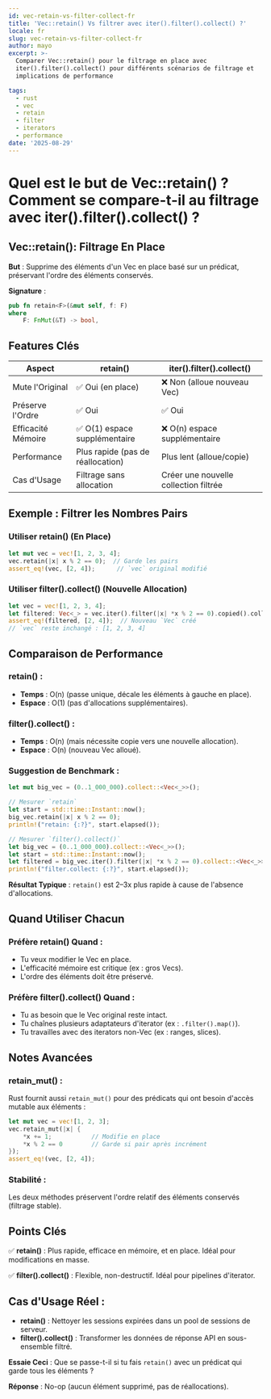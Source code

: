 ```yaml
---
id: vec-retain-vs-filter-collect-fr
title: 'Vec::retain() Vs filtrer avec iter().filter().collect() ?'
locale: fr
slug: vec-retain-vs-filter-collect-fr
author: mayo
excerpt: >-
  Comparer Vec::retain() pour le filtrage en place avec
  iter().filter().collect() pour différents scénarios de filtrage et
  implications de performance

tags:
  - rust
  - vec
  - retain
  - filter
  - iterators
  - performance
date: '2025-08-29'
---
```


# Quel est le but de Vec::retain() ? Comment se compare-t-il au filtrage avec iter().filter().collect() ?

## Vec::retain(): Filtrage En Place

**But** : Supprime des éléments d'un Vec en place basé sur un prédicat, préservant l'ordre des éléments conservés.

**Signature** :
```rust
pub fn retain<F>(&mut self, f: F)
where
    F: FnMut(&T) -> bool,
```

## Features Clés

| Aspect | retain() | iter().filter().collect() |
|--------|----------|---------------------------|
| Mute l'Original | ✅ Oui (en place) | ❌ Non (alloue nouveau Vec) |
| Préserve l'Ordre | ✅ Oui | ✅ Oui |
| Efficacité Mémoire | ✅ O(1) espace supplémentaire | ❌ O(n) espace supplémentaire |
| Performance | Plus rapide (pas de réallocation) | Plus lent (alloue/copie) |
| Cas d'Usage | Filtrage sans allocation | Créer une nouvelle collection filtrée |

## Exemple : Filtrer les Nombres Pairs

### Utiliser retain() (En Place)
```rust
let mut vec = vec![1, 2, 3, 4];
vec.retain(|x| x % 2 == 0);  // Garde les pairs
assert_eq!(vec, [2, 4]);      // `vec` original modifié
```

### Utiliser filter().collect() (Nouvelle Allocation)
```rust
let vec = vec![1, 2, 3, 4];
let filtered: Vec<_> = vec.iter().filter(|x| *x % 2 == 0).copied().collect();
assert_eq!(filtered, [2, 4]);  // Nouveau `Vec` créé
// `vec` reste inchangé : [1, 2, 3, 4]
```

## Comparaison de Performance

### retain() :
- **Temps** : O(n) (passe unique, décale les éléments à gauche en place).
- **Espace** : O(1) (pas d'allocations supplémentaires).

### filter().collect() :
- **Temps** : O(n) (mais nécessite copie vers une nouvelle allocation).
- **Espace** : O(n) (nouveau Vec alloué).

### Suggestion de Benchmark :
```rust
let mut big_vec = (0..1_000_000).collect::<Vec<_>>();

// Mesurer `retain`
let start = std::time::Instant::now();
big_vec.retain(|x| x % 2 == 0);
println!("retain: {:?}", start.elapsed());

// Mesurer `filter().collect()`
let big_vec = (0..1_000_000).collect::<Vec<_>>();
let start = std::time::Instant::now();
let filtered = big_vec.iter().filter(|x| *x % 2 == 0).collect::<Vec<_>>();
println!("filter.collect: {:?}", start.elapsed());
```

**Résultat Typique** : `retain()` est 2–3x plus rapide à cause de l'absence d'allocations.

## Quand Utiliser Chacun

### Préfère retain() Quand :
- Tu veux modifier le Vec en place.
- L'efficacité mémoire est critique (ex : gros Vecs).
- L'ordre des éléments doit être préservé.

### Préfère filter().collect() Quand :
- Tu as besoin que le Vec original reste intact.
- Tu chaînes plusieurs adaptateurs d'iterator (ex : `.filter().map()`).
- Tu travailles avec des iterators non-Vec (ex : ranges, slices).

## Notes Avancées

### retain_mut() :
Rust fournit aussi `retain_mut()` pour des prédicats qui ont besoin d'accès mutable aux éléments :

```rust
let mut vec = vec![1, 2, 3];
vec.retain_mut(|x| {
    *x += 1;           // Modifie en place
    *x % 2 == 0        // Garde si pair après incrément
});
assert_eq!(vec, [2, 4]);
```

### Stabilité :
Les deux méthodes préservent l'ordre relatif des éléments conservés (filtrage stable).

## Points Clés

✅ **retain()** : Plus rapide, efficace en mémoire, et en place. Idéal pour modifications en masse.

✅ **filter().collect()** : Flexible, non-destructif. Idéal pour pipelines d'iterator.

## Cas d'Usage Réel :
- **retain()** : Nettoyer les sessions expirées dans un pool de sessions de serveur.
- **filter().collect()** : Transformer les données de réponse API en sous-ensemble filtré.

**Essaie Ceci** : Que se passe-t-il si tu fais `retain()` avec un prédicat qui garde tous les éléments ?

**Réponse** : No-op (aucun élément supprimé, pas de réallocations).
